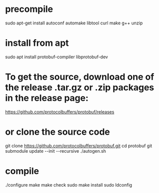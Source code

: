 # precompile
sudo apt-get install autoconf automake libtool curl make g++ unzip

# install from apt
sudo apt install protobuf-compiler libprotobuf-dev

# To get the source, download one of the release .tar.gz or .zip packages in the release page:
https://github.com/protocolbuffers/protobuf/releases

# or clone the source code
git clone https://github.com/protocolbuffers/protobuf.git
cd protobuf
git submodule update --init --recursive
./autogen.sh

# compile
./configure
make
make check
sudo make install
sudo ldconfig